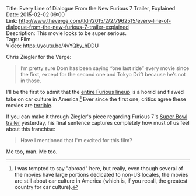 Title: Every Line of Dialogue From the New Furious 7 Trailer, Explained  
Date: 2015-02-02 09:00  
Link: http://www.theverge.com/tldr/2015/2/2/7962515/every-line-of-dialogue-from-the-new-furious-7-trailer-explained  
Description: This movie looks to be super serious.  
Tags: Film  
Video: https://youtu.be/4vYQby_hDDU  

Chris Ziegler for the Verge:

> I’m pretty sure Dom has been saying “one last ride” every movie since the first, except for the second one and Tokyo Drift because he’s not in those.

I'll be the first to admit that the [entire Furious lineup][1] is a horrid and flawed take on car culture in America.[^1] Ever since the first one, critics agree these movies are [terrible][2]. 

If you can make it through Ziegler's piece regarding Furious 7's [Super Bowl trailer][3] yesterday, his final sentence captures completely how must of us feel about this franchise:

> Have I mentioned that I'm excited for this film?

Me too, man. Me too.

[^1]: I was tempted to say "abroad" here, but really, even though several of the movies have large portions dedicated to non-US locales, the movies are still about car culture in America (which is, if you recall, the greatest country for car culture).

[1]: https://en.wikipedia.org/wiki/Fast_%26_Furious "Wikipedia: 'Fast & Furious'"
[2]: https://en.wikipedia.org/wiki/The_Fast_and_the_Furious#Reception "Wikipedia: 'The Fast and the Furious'"
[3]: http://www.theverge.com/2015/2/1/7960981/fast-and-furious-7-trailer-superbowl-commercial-2015 "The Verge with the 'Fast and Furious 7' trailer"